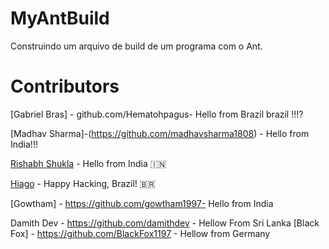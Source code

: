 # MyAntBuild
Construindo um arquivo de build de um programa com o Ant.

# Contributors

[Gabriel Bras] - github.com/Hematohpagus- Hello from Brazil brazil !!!?

[Madhav Sharma]-(https://github.com/madhavsharma1808) - Hello from India!!!

[Rishabh Shukla](https://github.com/bazinga25) - Hello from India 🇮🇳

[Hiago](https://github.com/hiagop) - Happy Hacking, Brazil! :brazil: 

[Gowtham] - https://github.com/gowtham1997- Hello from India

Damith Dev - https://github.com/damithdev - Hellow From Sri Lanka
 [Black Fox] - https://github.com/BlackFox1197 - Hellow from Germany

